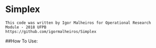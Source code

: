 # Simplex
	This code was written by Igor Malheiros for Operational Research Module - 2018 UFPB
	https://github.com/igormalheiros/Simplex

##How To Use: